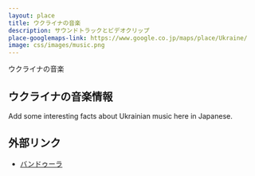 ```yaml
---
layout: place
title: ウクライナの音楽
description: サウンドトラックとビデオクリップ
place-googlemaps-link: https://www.google.co.jp/maps/place/Ukraine/
image: css/images/music.png
---
```

ウクライナの音楽

## ウクライナの音楽情報

Add some interesting facts about Ukrainian music here in Japanese.

## 外部リンク

* <a href="http://ja.wikipedia.org/wiki/%E3%83%90%E3%83%B3%E3%83%89%E3%82%A5%E3%83%BC%E3%83%A9">バンドゥーラ</a>
